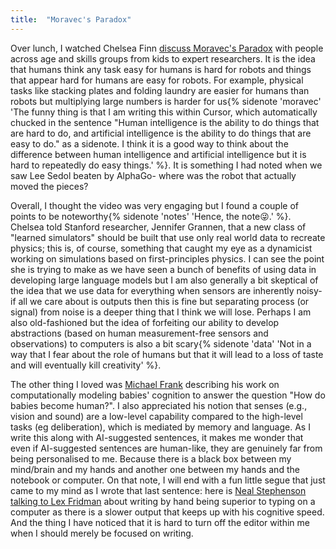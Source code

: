 ```yaml
---
title:  "Moravec's Paradox"
---
```


Over lunch, I watched Chelsea Finn
[discuss Moravec's Paradox](https://www.wired.com/video/watch/5-levels-computer-scientist-explains-one-concept-in-5-levels-of-difficulty)
with people across age and skills groups from kids to expert researchers. It is the idea that humans
think any task easy for humans is hard for robots and things that appear
hard for humans are easy for robots. For example, physical tasks like stacking plates and folding laundry are easier for humans than robots
but multiplying large numbers is harder for us{% sidenote 'moravec' 'The funny thing is that I am writing this within Cursor, which automatically chucked in the sentence "Human intelligence is the ability to do things that are hard to do, and artificial intelligence is the ability to do things that are easy to do." as a sidenote. I think it is a good way to think about the difference between human intelligence and artificial intelligence but it is hard to repeatedly do easy things.' %}. It is something I had noted
when we saw Lee Sedol beaten by AlphaGo- where was the robot that actually moved the pieces?

Overall, I thought the video was very engaging but I found a couple of points to be noteworthy{% sidenote 'notes' 'Hence, the note😜.' %}.
Chelsea told Stanford researcher, Jennifer Grannen, that a new class of "learned simulators" should be built
that use only real world data to recreate physics; this is, of course, something that caught my eye as a dynamicist working
on simulations based on first-principles physics. I can see the point she is trying to make as we have seen
a bunch of benefits of using data in developing large language models but I am also generally a bit skeptical of
the idea that we use data for everything when sensors are inherently noisy- if all we care about is outputs then this
is fine but separating process (or signal) from noise is a deeper thing that I think we will lose. Perhaps I am also
old-fashioned but the idea of forfeiting our ability to develop abstractions (based on human measurement-free sensors
and observations) to computers is also a bit scary{% sidenote 'data' 'Not in a way that I fear about the role of humans but that it will lead to a loss of taste and will eventually kill creativity' %}.

The other thing I loved was [Michael Frank](https://scholar.google.com/citations?user=dErAioMAAAAJ&hl=en)
describing his work on computationally modeling babies' cognition to
answer the question "How do babies become human?". I also appreciated his notion that senses (e.g., vision and sound) are
a low-level capability compared to the high-level tasks (eg deliberation), which is mediated by memory and language. As I
write this along with AI-suggested sentences, it makes me wonder that even if AI-suggested sentences are human-like, they
are genuinely far from being personalised to me. Because there is a black box between my mind/brain and my hands and another
one between my hands and the notebook or computer. On that note, I will end with a fun little segue that just came to my mind as
I wrote that last sentence: here is [Neal Stephenson talking to Lex Fridman](https://www.youtube.com/embed/liQ1yFx2sX8) about writing by hand being superior to typing on a
computer as there is a slower output that keeps up with his cognitive speed. And the thing I have noticed that it is hard
to turn off the editor within me when I should merely be focused on writing.